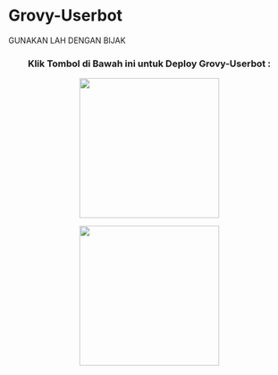 # Grovy-Userbot
GUNAKAN LAH DENGAN BIJAK 
<h3 align="center">Klik Tombol di Bawah ini untuk Deploy Grovy-Userbot :</h3>

<p align="center"><a href="https://dashboard.heroku.com/new?template=https://github.com/Xgrophy/Grovy-Userbot"><img src="https://img.shields.io/badge/Deploy%20To%20Heroku-blueviolet?style=for-the-badge&logo=heroku" width="250""/</a>  

<p align="center"><a href="https://telegram.dog/XTZ_HerokuBot?start=U2t5bGFJTkQvU2t5bGEtVXNlcmJvdCBTa3lsYS1Vc2VyYm90"><img src="https://img.shields.io/badge/Deploy%20Via%20Telegram-blue?style=for-the-badge&logo=telegram" width="250""/</a>  
</p>
